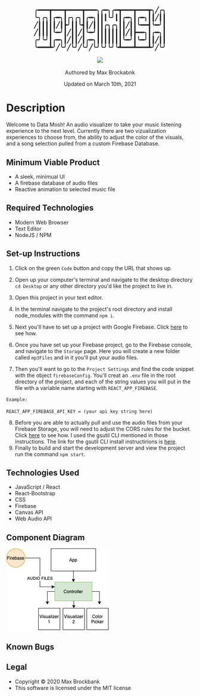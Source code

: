 <h3 align="center">  

╭━━━┳━━━┳━━━━┳━━━╮╭━╮╭━┳━━━┳━━━┳╮╱╭╮
╰╮╭╮┃╭━╮┃╭╮╭╮┃╭━╮┃┃┃╰╯┃┃╭━╮┃╭━╮┃┃╱┃┃
╱┃┃┃┃┃╱┃┣╯┃┃╰┫┃╱┃┃┃╭╮╭╮┃┃╱┃┃╰━━┫╰━╯┃
╱┃┃┃┃╰━╯┃╱┃┃╱┃╰━╯┃┃┃┃┃┃┃┃╱┃┣━━╮┃╭━╮┃
╭╯╰╯┃╭━╮┃╱┃┃╱┃╭━╮┃┃┃┃┃┃┃╰━╯┃╰━╯┃┃╱┃┃
╰━━━┻╯╱╰╯╱╰╯╱╰╯╱╰╯╰╯╰╯╰┻━━━┻━━━┻╯╱╰╯

</h3>
<div align="center">
<img src="https://github.com/MaxBrockbank.png" width="200px" height="auto" >
</div>
<p align="center">Authored by Max Brockabnk</p>
<p align="center">Updated on March 10th, 2021</p>

# Description

Welcome to Data Mosh! An audio visualizer to take your music listening experience to the next level. Currently there are two vizualization experiences to choose from, the ability to adjust the color of the visuals, and a song selection pulled from a custom Firebase Database.



## Minimum Viable Product
* A sleek, minimual UI
* A firebase database of audio files
* Reactive animation to selected music file


## Required Technologies
* Modern Web Browser
* Text Editor
* NodeJS / NPM

## Set-up Instructions
1. Click on the green `Code` button and copy the URL that shows up.
2. Open up your computer's terminal and navigate to the desktop directory `cd Desktop` or any other directory you'd like the project to live in. 
3. Open this project in your text editor.
4. In the terminal navigate to the project's root directory and install node_modules with the command `npm i`.
5. Next you'll have to set up a project with Google Firebase. Click [here](https://firebase.google.com/docs/web/setup) to see how.
6. Once you have set up your Firebase project, go to the Firebase console, and navigate to the `Storage` page. Here you will create a new folder called `mp3Files` and in it you'll put your audio files.

7. Then you'll want to go to the `Project Settings` and find the code snippet with the object `firebaseConfig`. You'll creat an `.env` file in the root directory of the project, and each of the string values you will put in the file with a variable name starting with `REACT_APP_FIREBASE`. 
```
Example:

REACT_APP_FIREBASE_API_KEY = (your api key string here)
```
8. Before you are able to actually pull and use the audio files from your Firebase Storage, you will need to adjust the CORS rules for the bucket. Click [here](https://cloud.google.com/storage/docs/configuring-cors) to see how. I used the gsutil CLI mentioned in those instructions. The link for the gsutil CLI install instructirions is [here](https://cloud.google.com/storage/docs/gsutil_install).
9. Finally to build and start the development server and view the project run the command `npm start`.

## Technologies Used
* JavaScript / React
* React-Bootstrap
* CSS
* Firebase 
* Canvas API
* Web Audio API

## Component Diagram
<img src="READMEAssets/componentDiagram.jpg" alt="Data Mosh Component Diagram">

## Known Bugs

## Legal
* Copyright © 2020 Max Brockbank
* This software is licensed under the MIT license
